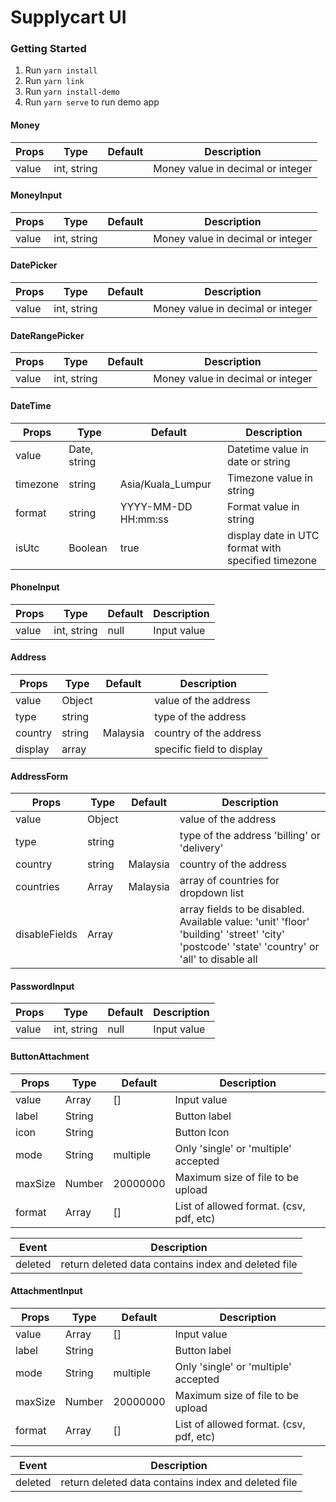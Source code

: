 # Supplycart UI

### Getting Started
1. Run `yarn install`
2. Run `yarn link`
3. Run `yarn install-demo`
4. Run `yarn serve` to run demo app

#### Money
| Props | Type | Default | Description |
| --- | --- | --- | --- |
| value | int, string | | Money value in decimal or integer |

#### MoneyInput
| Props | Type | Default | Description |
| --- | --- | --- | --- |
| value | int, string | | Money value in decimal or integer |

#### DatePicker
| Props | Type | Default | Description |
| --- | --- | --- | --- |
| value | int, string | | Money value in decimal or integer |

#### DateRangePicker
| Props | Type | Default | Description |
| --- | --- | --- | --- |
| value | int, string | | Money value in decimal or integer |

#### DateTime
| Props | Type | Default | Description |
| --- | --- | --- | --- |
| value | Date, string | | Datetime value in date or string |
| timezone | string | Asia/Kuala_Lumpur | Timezone value in string |
| format | string | YYYY-MM-DD HH:mm:ss | Format value in string |
| isUtc | Boolean | true | display date in UTC format with specified timezone |

#### PhoneInput
| Props | Type | Default | Description |
| --- | --- | --- | --- |
| value | int, string | null | Input value |

#### Address
| Props | Type | Default | Description |
| --- | --- | --- | --- |
| value | Object | | value of the address |
| type | string | | type of the address |
| country | string | Malaysia | country of the address |
| display | array | | specific field to display|

#### AddressForm
| Props | Type | Default | Description |
| --- | --- | --- | --- |
| value | Object | | value of the address |
| type | string | | type of the address 'billing' or 'delivery' |
| country | string | Malaysia | country of the address |
| countries | Array | Malaysia | array of countries for dropdown list |
| disableFields | Array |  | array fields to be disabled. Available value: 'unit' 'floor' 'building' 'street' 'city' 'postcode' 'state' 'country' or 'all' to disable all |

#### PasswordInput
| Props | Type | Default | Description |
| --- | --- | --- | --- |
| value | int, string | null | Input value |

#### ButtonAttachment
| Props | Type | Default | Description |
| --- | --- | --- | --- |
| value | Array | [] | Input value |
| label | String |  | Button label |
| icon | String |  | Button Icon |
| mode | String | multiple | Only 'single' or 'multiple' accepted |
| maxSize | Number | 20000000 | Maximum size of file to be upload |
| format | Array | [] | List of allowed format. (csv, pdf, etc)  |

| Event | Description |
| --- | --- |
| deleted | return deleted data contains index and deleted file |

#### AttachmentInput
| Props | Type | Default | Description |
| --- | --- | --- | --- |
| value | Array | [] | Input value |
| label | String |  | Button label |
| mode | String | multiple | Only 'single' or 'multiple' accepted |
| maxSize | Number | 20000000 | Maximum size of file to be upload |
| format | Array | [] | List of allowed format. (csv, pdf, etc)  |

| Event | Description |
| --- | --- |
| deleted | return deleted data contains index and deleted file |